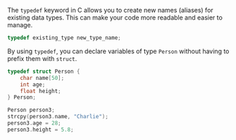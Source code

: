 The `typedef` keyword in C allows you to create new names (aliases) for existing data types. This can make your code more readable and easier to manage.
```c
typedef existing_type new_type_name;
```

By using `typedef`, you can declare variables of type `Person` without having to prefix them with `struct`.

```c
typedef struct Person {
    char name[50];
    int age;
    float height;
} Person;

Person person3;
strcpy(person3.name, "Charlie");
person3.age = 28;
person3.height = 5.8;
```
